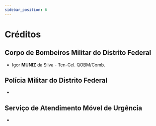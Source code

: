 ```yaml
---
sidebar_position: 6
---
```


# Créditos

## Corpo de Bombeiros Militar do Distrito Federal
- Igor **MUNIZ** da Silva - Ten-Cel. QOBM/Comb.

## Polícia Militar do Distrito Federal
- 

## Serviço de Atendimento Móvel de Urgência
- 


